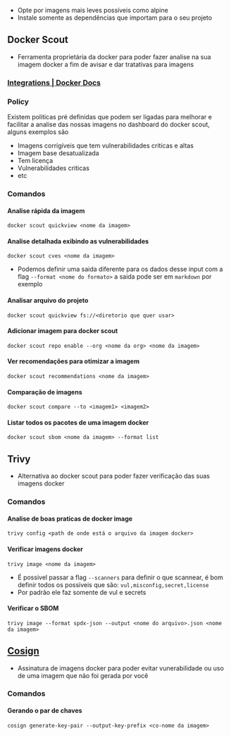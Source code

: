- Opte por imagens mais leves possíveis como alpine
- Instale somente as dependências que importam para o seu projeto
## Docker Scout
- Ferramenta proprietária da docker para poder fazer analise na sua imagem docker a fim de avisar e dar tratativas para imagens 
### [Integrations | Docker Docs](https://docs.docker.com/scout/integrations/)

### Policy 
Existem politicas pré definidas que podem ser ligadas para melhorar e facilitar a analise das nossas imagens no dashboard do docker scout, alguns exemplos são 
- Imagens corrigíveis que tem vulnerabilidades criticas e altas
- Imagem base desatualizada
- Tem licença 
- Vulnerabilidades criticas
- etc

### Comandos 
#### Analise rápida da imagem
`docker scout quickview <nome da imagem>`
#### Analise detalhada exibindo as vulnerabilidades 
`docker scout cves <nome da imagem>`
- Podemos definir uma saida diferente para os dados desse input com a flag `--format <nome do formato>` a saida pode ser em `markdown` por exemplo
#### Analisar arquivo do projeto
`docker scout quickview fs://<diretorio que quer usar>`
#### Adicionar imagem para docker scout 
`docker scout repo enable --org <nome da org> <nome da imagem>`
#### Ver recomendações para otimizar a imagem 
`docker scout recommendations <nome da imagem>`
#### Comparação de imagens 
`docker scout compare --to <imagem1> <imagem2>`
#### Listar todos os pacotes de uma imagem docker 
`docker scout sbom <nome da imagem> --format list`

## Trivy
- Alternativa ao docker scout para poder fazer verificação das suas imagens docker 
### Comandos
#### Analise de boas praticas de docker image
`trivy config <path de onde está o arquivo da imagem docker>`
#### Verificar imagens docker
`trivy image <nome da imagem>`
- É possivel passar a flag `--scanners` para definir o que scannear, é bom definir todos os possiveis que são: `vul,misconfig,secret,license`
- Por padrão ele faz somente de vul e secrets
#### Verificar o SBOM 
`trivy image --format spdx-json --output <nome do arquivo>.json <nome da imagem>`
## [Cosign](https://github.com/sigstore/cosign)
- Assinatura de imagens docker para poder evitar vunerabilidade ou uso de uma imagem que não foi gerada por você
### Comandos
#### Gerando o par de chaves 
`cosign generate-key-pair --output-key-prefix <co-nome da imagem>` 